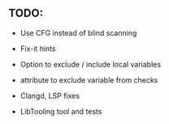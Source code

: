 ## TODO:

* Use CFG instead of blind scanning

* Fix-it hints

* Option to exclude / include local variables

* attribute to exclude variable from checks

* Clangd, LSP fixes

* LibTooling tool and tests

